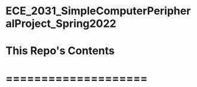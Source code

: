 # ECE_2031_SimpleComputerPeripheralProject_Spring2022

# This Repo's Contents
# ====================
